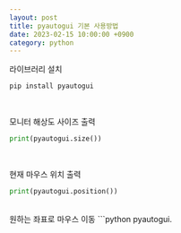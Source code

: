 ```yaml
---
layout: post
title: pyautogui 기본 사용방법
date: 2023-02-15 10:00:00 +0900
category: python
---
```


라이브러리 설치

```bat
pip install pyautogui
```

<br>

모니터 해상도 사이즈 출력

```python
print(pyautogui.size())
```

<br>

현재 마우스 위치 출력

```python
print(pyautogui.position())
```

<br>
원하는 좌표로 마우스 이동
```python
pyautogui.
